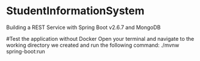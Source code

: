 # StudentInformationSystem
Building a REST Service with Spring Boot v2.6.7 and MongoDB

#Test the application without Docker
Open your terminal and navigate to the working directory we created and run the following command:
./mvnw spring-boot:run